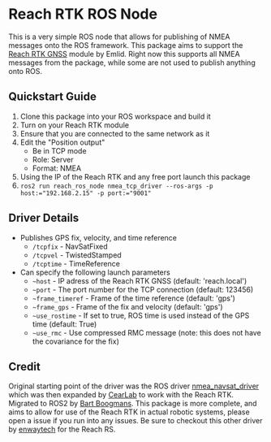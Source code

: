 # Reach RTK ROS Node
This is a very simple ROS node that allows for publishing of NMEA messages onto the ROS framework.
This package aims to support the [Reach RTK GNSS](https://emlid.com/shop/reach-rtk-kit/) module by Emlid.
Right now this supports all NMEA messages from the package, while some are not used to publish anything onto ROS.


## Quickstart Guide

1. Clone this package into your ROS workspace and build it
2. Turn on your Reach RTK module
3. Ensure that you are connected to the same network as it
4. Edit the "Position output"
   * Be in TCP mode
   * Role: Server
   * Format: NMEA
5. Using the IP of the Reach RTK and any free port launch this package
6. ```ros2 run reach_ros_node nmea_tcp_driver --ros-args -p host:="192.168.2.15" -p port:="9001" ```


## Driver Details

* Publishes GPS fix, velocity, and time reference
  * `/tcpfix` - NavSatFixed
  * `/tcpvel` - TwistedStamped
  * `/tcptime` - TimeReference
* Can specify the following launch parameters 
  * `~host` - IP adress of the Reach RTK GNSS (default: 'reach.local')
  * `~port` - The port number for the TCP connection (default: 123456)
  * `~frame_timeref` - Frame of the time reference (default: 'gps')
  * `~frame_gps` - Frame of the fix and velocity (default: 'gps')
  * `~use_rostime` - If set to true, ROS time is used instead of the GPS time (default: True)
  * `~use_rmc` - Use compressed RMC message (note: this does not have the covariance for the fix)

## Credit

Original starting point of the driver was the ROS driver [nmea_navsat_driver](https://github.com/ros-drivers/nmea_navsat_driver) which was then expanded by [CearLab](https://github.com/CearLab/nmea_tcp_driver) to work with the Reach RTK. Migrated to ROS2 by [Bart Boogmans](https://github.com/bartboogmans/reach_ros_node).
This package is more complete, and aims to allow for use of the Reach RTK in actual robotic systems, please open a issue if you run into any issues.
Be sure to checkout this other driver by [enwaytech](https://github.com/enwaytech/reach_rs_ros_driver) for the Reach RS.






